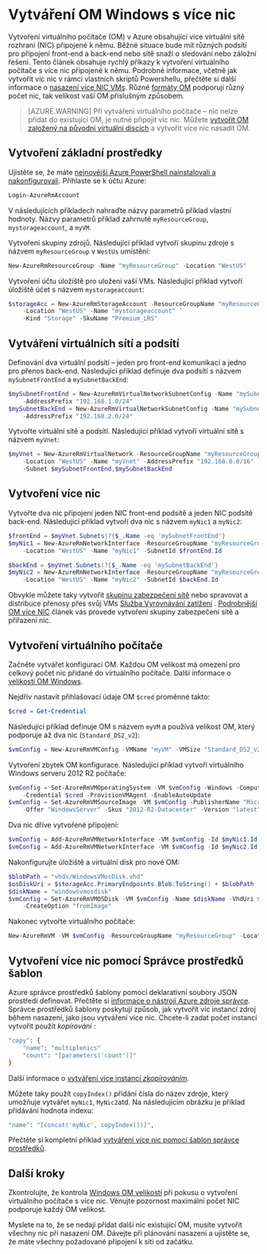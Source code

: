 <properties
   pageTitle="Vytvoření OM Windows s více nic | Microsoft Azure"
   description="Naučte se vytvářet OM Windows s více nic připojené k pomocí prostředí PowerShell Azure nebo správce prostředků šablon."
   services="virtual-machines-windows"
   documentationCenter=""
   authors="iainfoulds"
   manager="timlt"
   editor=""/>

<tags
   ms.service="virtual-machines-windows"
   ms.devlang="na"
   ms.topic="article"
   ms.tgt_pltfrm="vm-windows"
   ms.workload="infrastructure"
   ms.date="10/27/2016"
   ms.author="iainfou"/>

# <a name="creating-a-windows-vm-with-multiple-nics"></a>Vytváření OM Windows s více nic
Vytvoření virtuálního počítače (OM) v Azure obsahující více virtuální sítě rozhraní (NIC) připojené k němu. Běžné situace bude mít různých podsítí pro připojení front-end a back-end nebo sítě snaží o sledování nebo záložní řešení. Tento článek obsahuje rychlý příkazy k vytvoření virtuálního počítače s více nic připojené k němu. Podrobné informace, včetně jak vytvořit víc nic v rámci vlastních skriptů Powershellu, přečtěte si další informace o [nasazení více NIC VMs](../virtual-network/virtual-network-deploy-multinic-arm-ps.md). Různé [formáty OM](virtual-machines-windows-sizes.md) podporují různý počet nic, tak velikost vaší OM příslušným způsobem.

>[AZURE.WARNING] Při vytváření virtuálního počítače – nic nelze přidat do existující OM, je nutné připojit víc nic. Můžete [vytvořit OM založený na původní virtuální discích](virtual-machines-windows-vhd-copy.md) a vytvořit více nic nasadit OM.

## <a name="create-core-resources"></a>Vytvoření základní prostředky
Ujistěte se, že máte [nejnovější Azure PowerShell nainstalovali a nakonfigurovali](../powershell-install-configure.md). Přihlaste se k účtu Azure:

```powershell
Login-AzureRmAccount
```

V následujících příkladech nahraďte názvy parametrů příklad vlastní hodnoty. Názvy parametrů příklad zahrnuté `myResourceGroup`, `mystorageaccount`, a `myVM`.

Vytvoření skupiny zdrojů. Následující příklad vytvoří skupinu zdroje s názvem `myResourceGroup` v `WestUs` umístění:

```powershell
New-AzureRmResourceGroup -Name "myResourceGroup" -Location "WestUS"
```

Vytvoření účtu úložiště pro uložení vaší VMs. Následující příklad vytvoří úložiště účet s názvem `mystorageaccount`:

```powershell
$storageAcc = New-AzureRmStorageAccount -ResourceGroupName "myResourceGroup" `
    -Location "WestUS" -Name "mystorageaccount" `
    -Kind "Storage" -SkuName "Premium_LRS" 
```

## <a name="create-virtual-network-and-subnets"></a>Vytváření virtuálních sítí a podsítí
Definování dva virtuální podsítí – jeden pro front-end komunikaci a jedno pro přenos back-end. Následující příklad definuje dva podsítí s názvem `mySubnetFrontEnd` a `mySubnetBackEnd`:

```powershell
$mySubnetFrontEnd = New-AzureRmVirtualNetworkSubnetConfig -Name "mySubnetFrontEnd" `
    -AddressPrefix "192.168.1.0/24"
$mySubnetBackEnd = New-AzureRmVirtualNetworkSubnetConfig -Name "mySubnetBackEnd" `
    -AddressPrefix "192.168.2.0/24"
```

Vytvořte virtuální sítě a podsítí. Následující příklad vytvoří virtuální sítě s názvem `myVnet`:

```powershell
$myVnet = New-AzureRmVirtualNetwork -ResourceGroupName "myResourceGroup" `
    -Location "WestUS" -Name "myVnet" -AddressPrefix "192.168.0.0/16" `
    -Subnet $mySubnetFrontEnd,$mySubnetBackEnd
```


## <a name="create-multiple-nics"></a>Vytvoření více nic
Vytvořte dva nic připojení jeden NIC front-end podsítě a jeden NIC podsítě back-end. Následující příklad vytvoří dva nic s názvem `myNic1` a `myNic2`:

```powershell
$frontEnd = $myVnet.Subnets|?{$_.Name -eq 'mySubnetFrontEnd'}
$myNic1 = New-AzureRmNetworkInterface -ResourceGroupName "myResourceGroup" `
    -Location "WestUS" -Name "myNic1" -SubnetId $frontEnd.Id

$backEnd = $myVnet.Subnets|?{$_.Name -eq 'mySubnetBackEnd'}
$myNic2 = New-AzureRmNetworkInterface -ResourceGroupName "myResourceGroup" `
    -Location "WestUS" -Name "myNic2" -SubnetId $backEnd.Id
```

Obvykle můžete taky vytvořit [skupinu zabezpečení sítě](../virtual-network/virtual-networks-nsg.md) nebo spravovat a distribuce přenosy přes svůj VMs [Služba Vyrovnávání zatížení](../load-balancer/load-balancer-overview.md) . [Podrobnější OM více NIC](../virtual-network/virtual-network-deploy-multinic-arm-ps.md) článek vás provede vytvoření skupiny zabezpečení sítě a přiřazení nic.


## <a name="create-the-virtual-machine"></a>Vytvoření virtuálního počítače
Začněte vytvářet konfiguraci OM. Každou OM velikost má omezení pro celkový počet nic přidané do virtuálního počítače. Další informace o [velikosti OM Windows](virtual-machines-windows-sizes.md). 

Nejdřív nastavit přihlašovací údaje OM `$cred` proměnné takto:

```powershell
$cred = Get-Credential
```

Následující příklad definuje OM s názvem `myVM` a používá velikost OM, který podporuje až dva nic (`Standard_DS2_v2`):

```powershell
$vmConfig = New-AzureRmVMConfig -VMName "myVM" -VMSize "Standard_DS2_v2"
```

Vytvoření zbytek OM konfigurace. Následující příklad vytvoří virtuálního Windows serveru 2012 R2 počítače:

```powershell
$vmConfig = Set-AzureRmVMOperatingSystem -VM $vmConfig -Windows -ComputerName Te"MyVM" `
    -Credential $cred -ProvisionVMAgent -EnableAutoUpdate
$vmConfig = Set-AzureRmVMSourceImage -VM $vmConfig -PublisherName "MicrosoftWindowsServer" `
    -Offer "WindowsServer" -Skus "2012-R2-Datacenter" -Version "latest"
```

Dva nic dříve vytvořené připojení:

```powershell
$vmConfig = Add-AzureRmVMNetworkInterface -VM $vmConfig -Id $myNic1.Id -Primary
$vmConfig = Add-AzureRmVMNetworkInterface -VM $vmConfig -Id $myNic2.Id
```

Nakonfigurujte úložiště a virtuální disk pro nové OM:

```powershell
$blobPath = "vhds/WindowsVMosDisk.vhd"
$osDiskUri = $storageAcc.PrimaryEndpoints.Blob.ToString() + $blobPath
$diskName = "windowsvmosdisk"
$vmConfig = Set-AzureRmVMOSDisk -VM $vmConfig -Name $diskName -VhdUri $osDiskUri `
    -CreateOption "fromImage"
```

Nakonec vytvořte virtuálního počítače:

```powershell
New-AzureRmVM -VM $vmConfig -ResourceGroupName "myResourceGroup" -Location "WestUS"
```

## <a name="creating-multiple-nics-using-resource-manager-templates"></a>Vytvoření více nic pomocí Správce prostředků šablon
Azure správce prostředků šablony pomocí deklarativní soubory JSON prostředí definovat. Přečtěte si [informace o nástroji Azure zdroje správce](../azure-resource-manager/resource-group-overview.md). Správce prostředků šablony poskytují způsob, jak vytvořit víc instancí zdroj během nasazení, jako jsou vytváření více nic. Chcete-li zadat počet instancí vytvořit použít *kopírování* :

```bash
"copy": {
    "name": "multiplenics"
    "count": "[parameters('count')]"
}
```

Další informace o [vytváření více instancí *zkopírováním*](../resource-group-create-multiple.md). 

Můžete taky použít `copyIndex()` přidání čísla do název zdroje, který umožňuje vytvářet `myNic1`, `MyNic2`atd. Na následujícím obrázku je příklad přidávání hodnota indexu:

```bash
"name": "[concat('myNic', copyIndex())]", 
```

Přečtěte si kompletní příklad [vytváření více nic pomocí šablon správce prostředků](../virtual-network/virtual-network-deploy-multinic-arm-template.md).

## <a name="next-steps"></a>Další kroky
Zkontrolujte, že kontrola [Windows OM velikostí](virtual-machines-windows-sizes.md) při pokusu o vytvoření virtuálního počítače s více nic. Věnujte pozornost maximální počet NIC podporuje každý OM velikost. 

Myslete na to, že se nedají přidat další nic existující OM, musíte vytvořit všechny nic při nasazení OM. Dávejte při plánování nasazení a ujistěte se, že máte všechny požadované připojení k síti od začátku.